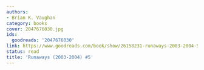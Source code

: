 ```yaml
---
authors:
- Brian K. Vaughan
category: books
cover: 2047676030.jpg
ids:
  goodreads: '2047676030'
link: https://www.goodreads.com/book/show/26158231-runaways-2003-2004-5
status: read
title: 'Runaways (2003-2004) #5'
---
```

